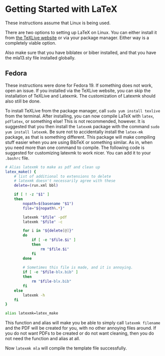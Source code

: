 Getting Started with LaTeX
==========================

These instructions assume that Linux is being used.

There are two options to setting up LaTeX on Linux.
You can either install it from [the TeXLive website](http://www.tug.org/texlive/) or via your package manager.
Either way is a completely viable option.

Also make sure that you have biblatex or biber installed, and that you have the mla13.sty file installed globally.

Fedora
------

These instructions were done for Fedora 19.
If something does not work, open an issue.
If you installed via the TeXLive website, you can skip the installation of TeXLive and Latexmk.
The customization of Latexmk should also still be done.

To install TeXLive from the package manager, call `sudo yum install texlive` from the terminal.
After installing, you can now compile LaTeX with `latex`, `pdflatex`, or something else!
This is not recommended, however.
It is suggested that you then install the `latexmk` package with the command `sudo yum install latexmk`.
Be sure not to accidentally install the `latex-mk` package, as that is something different.
This package will make compiling stuff easier when you are using BibTeX or something similar.
As in, when you need more than one command to compile.
The following code is suggested for customizing latexmk to work nicer.
You can add it to your `.bashrc` file.

```bash
# Alias latexmk to make as pdf and clean up
latex_make() {
	# list of additional to extensions to delete
	# latexmk doesn't necessarily agree with these
	delete=(run.xml bbl)

	if [ ! -z "$1" ]
	then
		nopath=$(basename "$1")
		file="${nopath%.*}"

		latexmk "$file" -pdf
		latexmk "$file" -c

		for i in "${delete[@]}"
		do
			if [ -e "$file.$i" ]
			then
				rm "$file.$i"
			fi
		done
		
		# Sometimes this file is made, and it is annoying.
		if [ -e "$file-blx.bib" ]
		then
			rm "$file-blx.bib"
		fi
	else
		latexmk -h
	fi
}

alias latexmk=latex_make
```

This function and alias will make you be able to simply call `latexmk filename` and the PDF will be created for you, with no other annoying files around.
If you do not want PDFs to be created or do not want cleaning, then you do not need the function and alias at all.

Now `latexmk mla` will compile the template file successfully.
